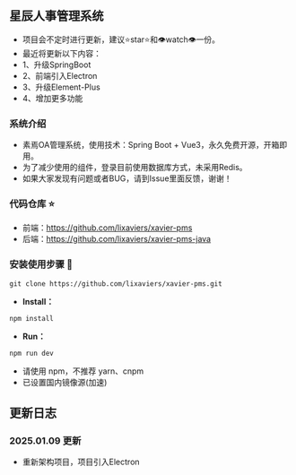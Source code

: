 ## 星辰人事管理系统

- 项目会不定时进行更新，建议⭐star⭐和👁️watch👁️一份。
- 最近将更新以下内容：
- 1、升级SpringBoot
- 2、前端引入Electron
- 3、升级Element-Plus
- 4、增加更多功能

### 系统介绍

- 素焉OA管理系统，使用技术：Spring Boot + Vue3，永久免费开源，开箱即用。
- 为了减少使用的组件，登录目前使用数据库方式，未采用Redis。
- 如果大家发现有问题或者BUG，请到Issue里面反馈，谢谢！

### 代码仓库 ⭐

- 前端：https://github.com/lixaviers/xavier-pms
- 后端：https://github.com/lixaviers/xavier-pms-java

### 安装使用步骤 📔

```text
git clone https://github.com/lixaviers/xavier-pms.git
```

- **Install：**

```text
npm install
```

- **Run：**

```text
npm run dev
```

- 请使用 npm，不推荐 yarn、cnpm
- 已设置国内镜像源(加速)

## 更新日志

### 2025.01.09 更新

- 重新架构项目，项目引入Electron
